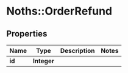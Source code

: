 # Noths::OrderRefund

## Properties
Name | Type | Description | Notes
------------ | ------------- | ------------- | -------------
**id** | **Integer** |  | 


